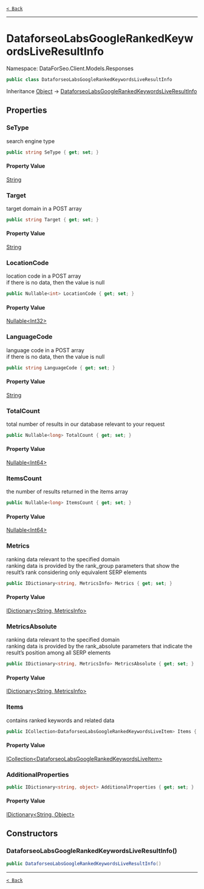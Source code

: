 [`< Back`](./)

---

# DataforseoLabsGoogleRankedKeywordsLiveResultInfo

Namespace: DataForSeo.Client.Models.Responses

```csharp
public class DataforseoLabsGoogleRankedKeywordsLiveResultInfo
```

Inheritance [Object](https://docs.microsoft.com/en-us/dotnet/api/system.object) → [DataforseoLabsGoogleRankedKeywordsLiveResultInfo](./dataforseo.client.models.responses.dataforseolabsgooglerankedkeywordsliveresultinfo)

## Properties

### **SeType**

search engine type

```csharp
public string SeType { get; set; }
```

#### Property Value

[String](https://docs.microsoft.com/en-us/dotnet/api/system.string)<br>

### **Target**

target domain in a POST array

```csharp
public string Target { get; set; }
```

#### Property Value

[String](https://docs.microsoft.com/en-us/dotnet/api/system.string)<br>

### **LocationCode**

location code in a POST array
 <br>if there is no data, then the value is null

```csharp
public Nullable<int> LocationCode { get; set; }
```

#### Property Value

[Nullable&lt;Int32&gt;](https://docs.microsoft.com/en-us/dotnet/api/system.nullable-1)<br>

### **LanguageCode**

language code in a POST array
 <br>if there is no data, then the value is null

```csharp
public string LanguageCode { get; set; }
```

#### Property Value

[String](https://docs.microsoft.com/en-us/dotnet/api/system.string)<br>

### **TotalCount**

total number of results in our database relevant to your request

```csharp
public Nullable<long> TotalCount { get; set; }
```

#### Property Value

[Nullable&lt;Int64&gt;](https://docs.microsoft.com/en-us/dotnet/api/system.nullable-1)<br>

### **ItemsCount**

the number of results returned in the items array

```csharp
public Nullable<long> ItemsCount { get; set; }
```

#### Property Value

[Nullable&lt;Int64&gt;](https://docs.microsoft.com/en-us/dotnet/api/system.nullable-1)<br>

### **Metrics**

ranking data relevant to the specified domain
 <br>ranking data is provided by the rank_group parameters that show the result’s rank considering only equivalent SERP elements

```csharp
public IDictionary<string, MetricsInfo> Metrics { get; set; }
```

#### Property Value

[IDictionary&lt;String, MetricsInfo&gt;](https://docs.microsoft.com/en-us/dotnet/api/system.collections.generic.idictionary-2)<br>

### **MetricsAbsolute**

ranking data relevant to the specified domain
 <br>ranking data is provided by the rank_absolute parameters that indicate the result’s position among all SERP elements

```csharp
public IDictionary<string, MetricsInfo> MetricsAbsolute { get; set; }
```

#### Property Value

[IDictionary&lt;String, MetricsInfo&gt;](https://docs.microsoft.com/en-us/dotnet/api/system.collections.generic.idictionary-2)<br>

### **Items**

contains ranked keywords and related data

```csharp
public ICollection<DataforseoLabsGoogleRankedKeywordsLiveItem> Items { get; set; }
```

#### Property Value

[ICollection&lt;DataforseoLabsGoogleRankedKeywordsLiveItem&gt;](./dataforseo.client.models.dataforseolabsgooglerankedkeywordsliveitem)<br>

### **AdditionalProperties**

```csharp
public IDictionary<string, object> AdditionalProperties { get; set; }
```

#### Property Value

[IDictionary&lt;String, Object&gt;](https://docs.microsoft.com/en-us/dotnet/api/system.collections.generic.idictionary-2)<br>

## Constructors

### **DataforseoLabsGoogleRankedKeywordsLiveResultInfo()**

```csharp
public DataforseoLabsGoogleRankedKeywordsLiveResultInfo()
```

---

[`< Back`](./)

